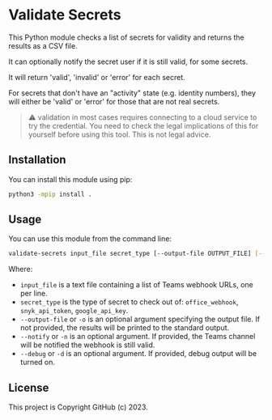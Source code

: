 # Validate Secrets

This Python module checks a list of secrets for validity and returns the results as a CSV file.

It can optionally notify the secret user if it is still valid, for some secrets.

It will return 'valid', 'invalid' or 'error' for each secret.

For secrets that don't have an "activity" state (e.g. identity numbers), they will either be 'valid' or 'error' for those that are not real secrets.

> ⚠️ validation in most cases requires connecting to a cloud service to try the credential. You need to check the legal implications of this for yourself before using this tool. This is not legal advice.

## Installation

You can install this module using pip:

```bash
python3 -mpip install .
```

## Usage

You can use this module from the command line:

```bash
validate-secrets input_file secret_type [--output-file OUTPUT_FILE] [--notify] [--debug] [--help]
```

Where:

* `input_file` is a text file containing a list of Teams webhook URLs, one per line.
* `secret_type` is the type of secret to check out of: `office_webhook`, `snyk_api_token`, `google_api_key`.
* `--output-file` or `-o` is an optional argument specifying the output file. If not provided, the results will be printed to the standard output.
* `--notify` or `-n` is an optional argument. If provided, the Teams channel will be notified the webhook is still valid.
* `--debug` or `-d` is an optional argument. If provided, debug output will be turned on.

## License

This project is Copyright GitHub (c) 2023.
